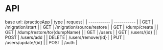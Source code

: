 # API
base url: /practiceApp
| type | request |
| ----------- | ----------- |
| GET    | /migration/start  |
| GET    | /migration/source/restore |
| GET    | /dump/create |
| GET    | /dump/restore/to/{dumpName} |
| GET    | /users   |
| GET    | /users/{id} |
| POST    | /users/add |
| DELETE    | /users/remove/{id} |
| PUT    | /users/update/{id} |
| POST  | /auth |
